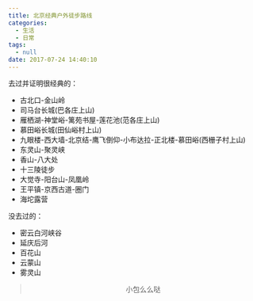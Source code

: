 ```yaml
---
title: 北京经典户外徒步路线
categories:
  - 生活
  - 日常
tags:
  - null
date: 2017-07-24 14:40:10
---
```


去过并证明很经典的：
- 古北口-金山岭
- 司马台长城(巴各庄上山)
- 雁栖湖-神堂峪-篱苑书屋-莲花池(范各庄上山)
- 慕田峪长城(田仙峪村上山)
- 九眼楼-西大墙-北京结-鹰飞倒仰-小布达拉-正北楼-慕田峪(西栅子村上山)
- 东灵山-聚灵峡
- 香山-八大处
- 十三陵徒步
- 大觉寺-阳台山-凤凰岭
- 王平镇-京西古道-圈门
- 海坨露营

没去过的：
- 密云白河峡谷
- 延庆后河
- 百花山
- 云蒙山
- 雾灵山

><div align=center>小包么么哒</div>